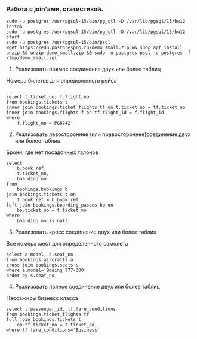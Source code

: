 ### Работа с join'ами, статистикой.

``` text
sudo -u postgres /usr/pgsql-15/bin/pg_ctl -D /var/lib/pgsql/15/hw12 initdb
sudo -u postgres /usr/pgsql-15/bin/pg_ctl -D /var/lib/pgsql/15/hw12 start
sudo -u postgres /usr/pgsql-15/bin/psql
wget https://edu.postgrespro.ru/demo_small.zip && sudo apt install unzip && unzip demo_small.zip && sudo -u postgres psql -d postgres -f /tmp/demo_small.sql
```

1. Реализовать прямое соединение двух или более таблиц

Номера билетов для определенного рейса
``` text

select t.ticket_no, f.flight_no
from bookings.tickets t
inner join bookings.ticket_flights tf on t.ticket_no = tf.ticket_no
inner join bookings.flights f on tf.flight_id = f.flight_id
where 
	f.flight_no ='PG0242'
```	
2. Реализовать левостороннее (или правостороннее)соединение двух или более таблиц

Брони, где нет посадочных талонов

``` text
select
	b.book_ref,
	t.ticket_no,
	boarding_no
from
	bookings.bookings b
join bookings.tickets t on
	t.book_ref = b.book_ref
left join bookings.boarding_passes bp on
	bp.ticket_no = t.ticket_no
where
	boarding_no is null
```

3. Реализовать кросс соединение двух или более таблиц

Все номера мест для определенного самолета

``` text
select a.model, s.seat_no
from bookings.aircrafts a
cross join bookings.seats s 
where a.model='Boeing 777-300'
order by s.seat_no
```

4. Реализовать полное соединение двух или более таблиц

Пассажиры бизнесс класса

``` text
select t.passenger_id, tf.fare_conditions
from bookings.ticket_flights tf
full join bookings.tickets t
	on tf.ticket_no = t.ticket_no
where tf.fare_conditions='Business'
```


